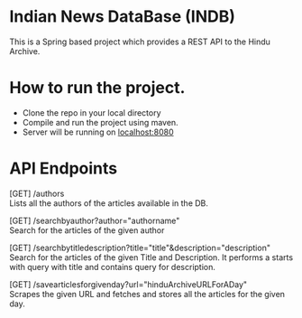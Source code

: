# Indian News DataBase (INDB)

This is a Spring based project which provides a REST API to the Hindu Archive.

# How to run the project.

  - Clone the repo in your local directory
  - Compile and run the project using maven.
  - Server will be running on [localhost:8080](localhost:8080)

# API Endpoints

[GET]  /authors<br>
Lists all the authors of the articles available in the DB.


[GET]  /searchbyauthor?author="authorname" <br>
Search for the articles of the given author

[GET]  /searchbytitledescription?title="title"&description="description"<br>
Search for the articles of the given Title and Description. 
It performs a starts with query with title and contains query for description.

[GET]  /savearticlesforgivenday?url="hinduArchiveURLForADay"<br>
Scrapes the given URL and fetches and stores all the articles for the given day.

